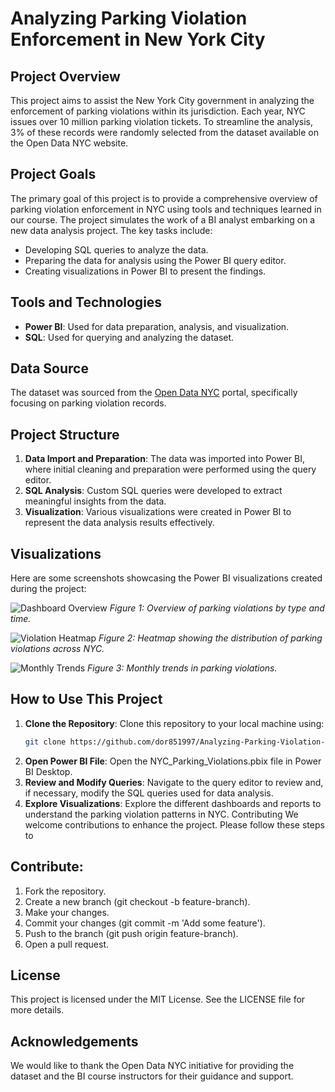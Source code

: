 # Analyzing Parking Violation Enforcement in New York City

## Project Overview

This project aims to assist the New York City government in analyzing the enforcement of parking violations within its jurisdiction. Each year, NYC issues over 10 million parking violation tickets. To streamline the analysis, 3% of these records were randomly selected from the dataset available on the Open Data NYC website.

## Project Goals

The primary goal of this project is to provide a comprehensive overview of parking violation enforcement in NYC using tools and techniques learned in our course. The project simulates the work of a BI analyst embarking on a new data analysis project. The key tasks include:

- Developing SQL queries to analyze the data.
- Preparing the data for analysis using the Power BI query editor.
- Creating visualizations in Power BI to present the findings.

## Tools and Technologies

- **Power BI**: Used for data preparation, analysis, and visualization.
- **SQL**: Used for querying and analyzing the dataset.

## Data Source

The dataset was sourced from the [Open Data NYC](https://opendata.cityofnewyork.us/) portal, specifically focusing on parking violation records.

## Project Structure

1. **Data Import and Preparation**: The data was imported into Power BI, where initial cleaning and preparation were performed using the query editor.
2. **SQL Analysis**: Custom SQL queries were developed to extract meaningful insights from the data.
3. **Visualization**: Various visualizations were created in Power BI to represent the data analysis results effectively.

## Visualizations

Here are some screenshots showcasing the Power BI visualizations created during the project:

![Dashboard Overview](images/dashboard_overview.png)
*Figure 1: Overview of parking violations by type and time.*

![Violation Heatmap](images/violation_heatmap.png)
*Figure 2: Heatmap showing the distribution of parking violations across NYC.*

![Monthly Trends](images/monthly_trends.png)
*Figure 3: Monthly trends in parking violations.*

## How to Use This Project

1. **Clone the Repository**: Clone this repository to your local machine using:
   ```bash
   git clone https://github.com/dor851997/Analyzing-Parking-Violation-Enforcement-in-New-York-City.git
2. **Open Power BI File**: Open the NYC_Parking_Violations.pbix file in Power BI Desktop.
3. **Review and Modify Queries**: Navigate to the query editor to review and, if necessary, modify the SQL queries used for data analysis.
4. **Explore Visualizations**: Explore the different dashboards and reports to understand the parking violation patterns in NYC.
Contributing
We welcome contributions to enhance the project. Please follow these steps to 

## Contribute:

1. Fork the repository.
2. Create a new branch (git checkout -b feature-branch).
3. Make your changes.
4. Commit your changes (git commit -m 'Add some feature').
5. Push to the branch (git push origin feature-branch).
6. Open a pull request.

## License

This project is licensed under the MIT License. See the LICENSE file for more details.

## Acknowledgements
We would like to thank the Open Data NYC initiative for providing the dataset and the BI course instructors for their guidance and support.

